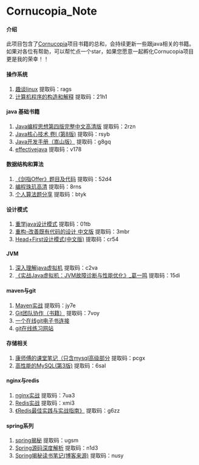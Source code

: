 # Cornucopia_Note

#### 介绍
此项目包含了[Cornucopia](https://gitee.com/d__isaster/cornucopia)项目书籍的总和，会持续更新一些跟java相关的书籍。如果对各位有帮助，可以帮忙点一个star，如果您愿意一起孵化Cornucopia项目更是我的荣幸！！


#### 操作系统
1. [趣谈linux](https://pan.baidu.com/s/1rBF4TwHw6tBeP_Q__Y83tw?pwd=rags) 提取码：rags
2. [计算机程序的构造和解释](https://pan.baidu.com/s/1ewkC1yMfPbAZi5ci2dwfCQ?pwd=21h1) 提取码：21h1

#### java 基础书籍
1. [Java编程思想第四版完整中文高清版](https://pan.baidu.com/s/1UkywdofW0Gj8BHX3J8DzMg?pwd=5bdg) 提取码：2rzn
2. [Java核心技术 卷I (第8版)](https://pan.baidu.com/s/1izSksgfmR8vfcYjCKszdFQ?pwd=rsyb) 提取码：rsyb
3. [Java开发手册（嵩山版）](https://pan.baidu.com/s/1Al4hm7FAFUDIvAB-YjChDg?pwd=g8gq) 提取码：g8gq
4. [effectivejava](https://pan.baidu.com/s/11Lkt6aLdu_r9HdXSibtMGg?pwd=v178) 提取码：v178

#### 数据结构和算法
1. [《剑指Offer》题目及代码](https://pan.baidu.com/s/1Cp2oRZdQLF4GLoAm4VCqoA?pwd=52d4) 提取码：52d4
2. [编程珠玑高清](https://pan.baidu.com/s/15zMC_fYs4Nhk1wBmKzXLEw?pwd=8rns) 提取码：8rns
3. [个人算法题分享](https://pan.baidu.com/s/1-PKBF96_iXXazrjAsZdjbA?pwd=btyk) 提取码：btyk

#### 设计模式
1. [重学java设计模式](https://pan.baidu.com/s/194FMXtZXnsWqqNxdHwO73g?pwd=01tb) 提取码：01tb
2. [重构-改善既有代码的设计 中文版](https://pan.baidu.com/s/16PtCOVWG_aom5uYDcwHiSg?pwd=3mbr) 提取码：3mbr
3. [Head+First设计模式(中文版)](https://pan.baidu.com/s/1ABUGD5rrHOFqDXjMm-X4yA?pwd=cr54) 提取码：cr54

#### JVM
1. [深入理解java虚拟机](https://pan.baidu.com/s/1OwpXbaZE-LcVr3rK0A4vlQ?pwd=c2va) 提取码：c2va
2. [《实战Java虚拟机：JVM故障诊断与性能优化》_葛一鸣](https://pan.baidu.com/s/1jn_5RXE6yIYQVTmwqdgUDw?pwd=15di) 提取码：15di

#### maven与git
1. [Maven实战](https://pan.baidu.com/s/1MKLT_Ojk9srHlOW6SiCfEg?pwd=jy7e) 提取码：jy7e
2. [Git团队协作（书籍）](https://pan.baidu.com/s/15vFBrhxhMcdqa2UT1fbzgw?pwd=7voy) 提取码：7voy
3. [一个在线git电子书连接](https://git-scm.com/book/zh/v2)
4. [git在线练习网站](https://learngitbranching.js.org/?locale=zh_CN)

#### 存储相关
1. [康师傅的课堂笔记（只含mysql高级部分](https://pan.baidu.com/s/1b4lmuSGZZrBetRTTGVW6PQ?pwd=pcgx) 提取码：pcgx
2. [高性能的MySQL(第3版)](https://pan.baidu.com/s/1tKTcpns0a8N7JR7YpmRNZQ?pwd=6sal) 提取码：6sal

#### nginx与redis
1. [nginx实战](https://pan.baidu.com/s/19m38xD1lXts85wy_60Qewg?pwd=7ua3) 提取码：7ua3
2. [Redis实战](https://pan.baidu.com/s/1ym4BfUUZTGmgXZSYuA4r1g?pwd=xmi3) 提取码：xmi3
3. [《Redis最佳实践与实战指南》](https://pan.baidu.com/s/13j1UhJ_amJef4bu8KEZ6bw?pwd=g6zz) 提取码：g6zz

#### spring系列
1. [spring揭秘](https://pan.baidu.com/s/1kJ3It1AmPiZI3-lPw0TJ7w?pwd=ugsm) 提取码：ugsm
2. [Spring源码深度解析](https://pan.baidu.com/s/1iuNvqZDO-5pUokcoDJuxxw?pwd=n1d3) 提取码：n1d3
3. [Spring揭秘读书笔记(博客来源)](https://pan.baidu.com/s/1NtWz6I6uXm2cuumeasNcQg?pwd=nusy) 提取码：nusy

